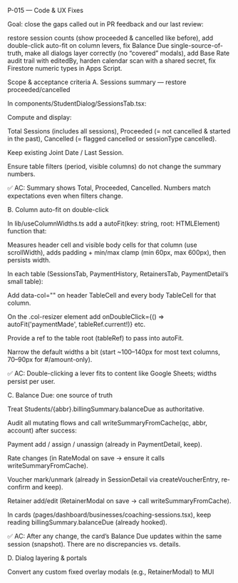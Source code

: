 P-015 — Code & UX Fixes

Goal: close the gaps called out in PR feedback and our last review:

restore session counts (show proceeded & cancelled like before),
add double-click auto-fit on column levers,
fix Balance Due single-source-of-truth,
make all dialogs layer correctly (no “covered” modals),
add Base Rate audit trail with editedBy,
harden calendar scan with a shared secret,
fix Firestore numeric types in Apps Script.

Scope & acceptance criteria
A. Sessions summary — restore proceeded/cancelled

In components/StudentDialog/SessionsTab.tsx:

Compute and display:

Total Sessions (includes all sessions),
Proceeded (= not cancelled & started in the past),
Cancelled (= flagged cancelled or sessionType cancelled).

Keep existing Joint Date / Last Session.

Ensure table filters (period, visible columns) do not change the summary numbers.

✅ AC: Summary shows Total, Proceeded, Cancelled. Numbers match expectations even when filters change.

B. Column auto-fit on double-click

In lib/useColumnWidths.ts add a autoFit(key: string, root: HTMLElement) function that:

Measures header cell and visible body cells for that column (use scrollWidth), adds padding + min/max clamp (min 60px, max 600px), then persists width.

In each table (SessionsTab, PaymentHistory, RetainersTab, PaymentDetail’s small table):

Add data-col="<key>" on header TableCell and every body TableCell for that column.

On the .col-resizer element add onDoubleClick={() => autoFit('paymentMade', tableRef.current!)} etc.

Provide a ref to the table root (tableRef) to pass into autoFit.

Narrow the default widths a bit (start ~100–140px for most text columns, 70–90px for #/amount-only).

✅ AC: Double-clicking a lever fits to content like Google Sheets; widths persist per user.

C. Balance Due: one source of truth

Treat Students/{abbr}.billingSummary.balanceDue as authoritative.

Audit all mutating flows and call writeSummaryFromCache(qc, abbr, account) after success:

Payment add / assign / unassign (already in PaymentDetail, keep).

Rate changes (in RateModal on save → ensure it calls writeSummaryFromCache).

Voucher mark/unmark (already in SessionDetail via createVoucherEntry, re-confirm and keep).

Retainer add/edit (RetainerModal on save → call writeSummaryFromCache).

In cards (pages/dashboard/businesses/coaching-sessions.tsx), keep reading billingSummary.balanceDue (already hooked).

✅ AC: After any change, the card’s Balance Due updates within the same session (snapshot). There are no discrepancies vs. details.

D. Dialog layering & portals

Convert any custom fixed overlay modals (e.g., RetainerModal) to MUI <Dialog> with open, onClose, and portal to document.body (your theme already sets Menu/Popover/Popper containers).

Ensure PaymentModal is also a MUI Dialog and not nested inside a container that creates a stacking context (no parent with transform, filter, or opacity<1 that might trap z-index).

Keep sticky footers; do not increase z-index beyond MUI’s defaults (Dialog = 1300+).

Add a quick Cypress test: open Student dialog → open Add Payment → assert the Add Payment dialog is visible above the student dialog.

✅ AC: Add Payment dialog never gets covered; same for similar dialogs.

E. Base Rate audit trail (+editedBy)

Where “Base Rate” is shown (Session detail and/or relevant settings UI), add a small Info icon (InfoOutlined) next to the label.

Clicking opens a Base Rate History dialog:

Firestore path: Students/{abbr}/BaseRateHistory/{id}.

Fields: rate (number), timestamp (server or client Date), editedBy (string; from next-auth session user email).

Show a small table of entries (latest first) and an “Add new rate” form (rate input).

On add, also call writeSummaryFromCache(qc, abbr, account) so derived fields stay current.

✅ AC: History lists prior entries; adding a new rate writes rate, timestamp, editedBy and updates summaries.

F. Secure the calendar scan endpoint

Apps Script (apps-script/ScanEndpoint.gs):

Store SCAN_SECRET in Script Properties (File → Project properties → Script properties).

In doPost(e), require body.secret === scriptProps.getProperty('SCAN_SECRET'). If not, return { ok:false, message:'unauthorized' } (HTTP 401 if you like).

Next.js (pages/api/calendar-scan.ts):

Read process.env.CALENDAR_SCAN_URL and process.env.CALENDAR_SCAN_SECRET.

Always include { secret: process.env.CALENDAR_SCAN_SECRET, ...existingBody } in the POST body.

✅ AC: Calls without the correct secret are rejected by Apps Script.

G. Firestore numeric types in Apps Script

In apps-script/Firestore.gs → toFirestoreFields:

For numbers, use:
} else if (typeof val === 'number') {
  if (Math.floor(val) === val) {
    fields[key] = { integerValue: String(val) };
  } else {
    fields[key] = { doubleValue: val };
  }
}

✅ AC: Decimals are written as doubleValue. Integers remain integerValue.

Implementation notes

Add data-col consistently: e.g., in SessionsTab for ordinal, date, time, etc.; in PaymentHistory add for paymentMade, amount, session; in RetainersTab for retainer, period, rate, status, actions; in PaymentDetail table for ordinal, date, time, rate.

Provide a shared TableRoot ref to pass into autoFit.

Keep the slimmer .col-resizer lever (already done); simply bind onDoubleClick now.

After retainer save & rate save, make sure we call writeSummaryFromCache(...) and close the dialog.

Config changes

.env.local (and Vercel env):

CALENDAR_SCAN_URL="https://script.google.com/macros/s/AKfycbzESImrT9yROHCEq0HFM70mGNLd_x-HYT-nJ1E9X_urFxxOPKi3XYqHZW79bGk3tqgFZA/exec"
CALENDAR_SCAN_SECRET="<choose-a-long-random-string>"

Apps Script → Script Properties:

SCAN_SECRET=<same-long-random-string>

Test plan

Sessions summary: Load a student with a known cancelled event + past completed event → see Total, Proceeded, Cancelled counts correct. Toggle filters → counts unchanged.

Auto-fit: Manually shrink a column, double-click its lever → fits to widest visible content. Refresh → width persists.

Balance Due: Change a rate, mark voucher, assign payment, add retainer → card value matches details immediately.

Dialogs: Open Student dialog → open Add Payment → visually on top; run the Cypress spec.

Base Rate history: Add a new rate → entry includes editedBy; derived summaries refresh.

Scan security: Call /api/calendar-scan with wrong secret (temporarily) → Apps Script rejects. With correct secret → works.

Numeric types: Write a decimal rate via Apps Script flow → stored as doubleValue (spot-check in Firestore REST view).
